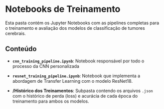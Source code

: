 # Notebooks de Treinamento

Esta pasta contém os Jupyter Notebooks com as pipelines completas para o treinamento e avaliação dos modelos de classificação de tumores cerebrais.

## Conteúdo

-   **`cnn_training_pipeline.ipynb`**: Notebook responsável por todo o processo da CNN personalizada
-   **`resnet_training_pipeline.ipynb`**: Notebook que implementa a abordagem de Transfer Learning com o modelo ResNet18.

-   **/Histórico dos Treinamentos**: Subpasta contendo os arquivos `.json` com o histórico de perda (loss) e acurácia de cada época do treinamento para ambos os modelos.